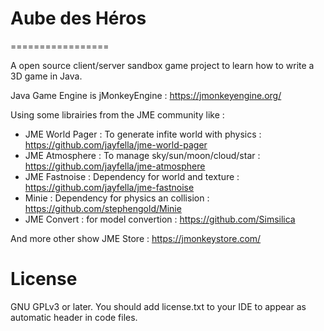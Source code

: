 # Aube des Héros
=================

A open source client/server sandbox game project to learn how to write a 3D game in Java.

Java Game Engine is jMonkeyEngine : https://jmonkeyengine.org/ 

Using some librairies from the JME community like : 
- JME World Pager : To generate infite world with physics : https://github.com/jayfella/jme-world-pager 
- JME Atmosphere : To manage sky/sun/moon/cloud/star : https://github.com/jayfella/jme-atmosphere
- JME Fastnoise : Dependency for world and texture : https://github.com/jayfella/jme-fastnoise 
- Minie : Dependency for physics an collision : https://github.com/stephengold/Minie 
- JME Convert : for model convertion : https://github.com/Simsilica

And more other show JME Store : https://jmonkeystore.com/

License
==========

GNU GPLv3 or later. You should add license.txt to your IDE to appear as automatic header in code files.
